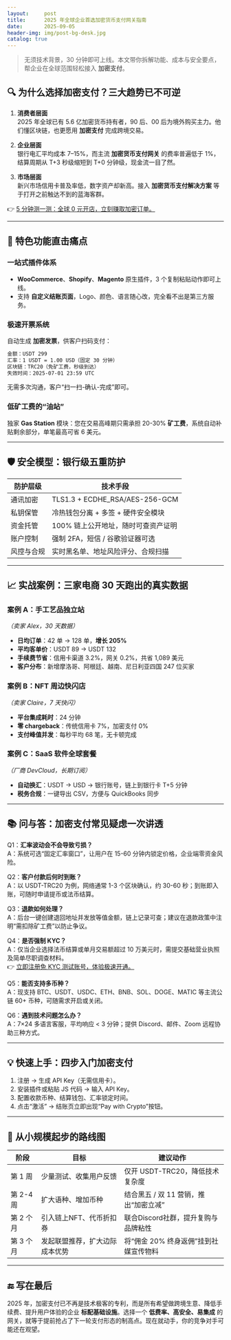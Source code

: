 ```yaml
---
layout:     post
title:      2025 年全球企业首选加密货币支付网关指南
date:       2025-09-05
header-img: img/post-bg-desk.jpg
catalog: true
---
```


> 无须技术背景，30 分钟即可上线。本文带你拆解功能、成本与安全要点，帮企业在全球范围轻松接入 **加密支付**。

## 🔍 为什么选择加密支付？三大趋势已不可逆

1. **消费者层面**  
   2025 年全球已有 5.6 亿加密货币持有者，90 后、00 后为境外购买主力。他们懂区块链，也更愿用 **加密支付** 完成跨境交易。

2. **企业层面**  
   银行电汇平均成本 7–15%，而主流 **加密货币支付网关** 的费率普遍低于 1%，结算周期从 T+3 秒级缩短到 T+0 分钟级，现金流一目了然。  

3. **市场层面**  
   新兴市场信用卡普及率低，数字资产却新高。接入 **加密货币支付解决方案** 等于打开之前触达不到的蓝海客群。

👉 [5 分钟测一测：全球 0 元开店，立刻赚取加密订单。](https://okxdog.com/)

---

## 🚀 特色功能直击痛点

### 一站式插件体系

- **WooCommerce**、**Shopify**、**Magento** 原生插件，3 个复制粘贴动作即可上线。  
- 支持 **自定义结账页面**，Logo、颜色、语言随心改，完全看不出是第三方服务。

### 极速开票系统

自动生成 **加密发票**，供客户扫码支付：  

```markdown
金额：USDT 299  
汇率：1 USDT = 1.00 USD（固定 30 分钟）  
区块链：TRC20（免矿工费，秒级到达）  
失效时间：2025-07-01 23:59 UTC
```

无需多次沟通，客户“扫一扫-确认-完成”即可。

### 低矿工费的“油站”

独家 **Gas Station** 模块：您在交易高峰期只需承担 20-30% **矿工费**，系统自动补贴剩余部分，单笔最高可省 6 美元。

---

## 🛡️ 安全模型：银行级五重防护

| 防护层级             | 技术手段                               |
| -------------------- | -------------------------------------- |
| 通讯加密             | TLS1.3 + ECDHE_RSA/AES-256-GCM        |
| 私钥保管             | 冷热钱包分离 + 多签 + 硬件安全模块   |
| 资金托管             | 100% 链上公开地址，随时可查资产证明   |
| 账户控制             | 强制 2FA，短信 / 谷歌验证器可选         |
| 风控与合规           | 实时黑名单、地址风险评分、合规扫描      |

---

## 📈 实战案例：三家电商 30 天跑出的真实数据

### 案例 A：手工艺品独立站  
*（卖家 Alex，30 天数据）*  
- **日均订单**：42 单 → 128 单，**增长 205%**  
- **平均客单价**：USDT 89 → USDT 132  
- **手续费节省**：信用卡渠道 3.2%，网关 0.2%，共省 1,089 美元  
- **客户分布**：新增摩洛哥、阿根廷、越南、尼日利亚四国 247 位买家  

### 案例 B：NFT 周边快闪店  
*（卖家 Claire，7 天快闪）*  
- **平台集成耗时**：24 分钟  
- **零 chargeback**：传统信用卡 7%，加密支付 0%  
- **支付峰值并发**：每秒平均 68 笔，无卡顿完成  

### 案例 C：SaaS 软件全球套餐  
*（厂商 DevCloud，长期订阅）*  
- **自动换汇**：USDT → USD → 银行账号，链上到银行卡 T+5 分钟  
- **税务合规**：一键导出 CSV，方便与 QuickBooks 同步  

---

## 📚 问与答：加密支付常见疑虑一次讲透

Q1：**汇率波动会不会导致亏损？**  
A：系统可选“固定汇率窗口”，让用户在 15-60 分钟内锁定价格，企业端零资金风险。

Q2：**客户付款后何时到账？**  
A：以 USDT-TRC20 为例，网络通常 1-3 个区块确认，约 30-60 秒；到账即入账，可随时申请提币或法币结算。

Q3：**退款如何处理？**  
A：后台一键创建退回地址并发放等值金额，链上记录可查；建议在退款政策中注明“需扣除矿工费”以防止争议。

Q4：**是否强制 KYC？**  
A：仅当企业选择法币结算或单月交易额超过 10 万美元时，需提交基础营业执照及简单尽职调查材料。  
👉 [立即注册免 KYC 测试账号，体验极速开通。](https://okxdog.com/)

Q5：**能否支持多币种？**  
A：现支持 BTC、USDT、USDC、ETH、BNB、SOL、DOGE、MATIC 等主流公链 60+ 币种，可随需求开启或关闭。

Q6：**遇到技术问题怎么办？**  
A：7×24 多语言客服，平均响应 < 3 分钟；提供 Discord、邮件、Zoom 远程协助三种方式。

---

## 💡 快速上手：四步入门加密支付

1. 注册 → 生成 API Key（无需信用卡）。  
2. 安装插件或粘贴 JS 代码 → 输入 API Key。  
3. 配置收款币种、结算钱包、汇率锁定时间。  
4. 点击“激活” → 结账页立即出现“Pay with Crypto”按钮。  

---

## 🔄 从小规模起步的路线图

| 阶段       | 目标                            | 建议动作                                |
| ---------- | ------------------------------- | --------------------------------------- |
| 第 1 周    | 少量测试、收集用户反馈         | 仅开 USDT-TRC20，降低技术复杂度         |
| 第 2-4 周  | 扩大语种、增加币种              | 结合黑五 / 双 11 营销，推出“加密立减”   |
| 第 2 个月  | 引入链上NFT、代币折扣券        | 联合Discord社群，提升复购与品牌粘性     |
| 第 3 个月  | 发起联盟推荐，扩大边际成本优势 | 将“佣金 20% 终身返佣”挂到社媒宣传物料   |

---

## 🔚 写在最后

2025 年，加密支付已不再是技术极客的专利，而是所有希望做跨境生意、降低手续费、提升用户体验的企业 **标配基础设施**。选择一个 **低费率、高安全、易集成** 的网关，就等于提前抢占了下一轮支付形态的制高点。现在就动手，你的竞争对手可能还在观望。